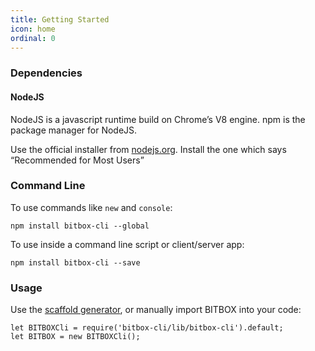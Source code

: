 ```yaml
---
title: Getting Started
icon: home
ordinal: 0
---
```


### Dependencies

#### NodeJS

NodeJS is a javascript runtime build on Chrome’s V8 engine. npm is the package manager for NodeJS.

Use the official installer from [nodejs.org](https://nodejs.org/). Install the one which says “Recommended for Most Users”

### Command Line

To use commands like `new` and `console`:

    npm install bitbox-cli --global

To use inside a command line script or client/server app:

    npm install bitbox-cli --save

### Usage

Use the [scaffold generator](./new.html), or manually import BITBOX into your code:

    let BITBOXCli = require('bitbox-cli/lib/bitbox-cli').default;
    let BITBOX = new BITBOXCli();
